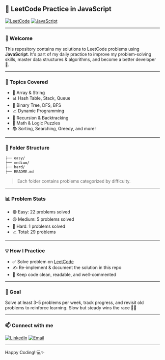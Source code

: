 ## 📘 LeetCode Practice in JavaScript

[![LeetCode](https://img.shields.io/badge/LeetCode-FFA116?style=flat&logo=LeetCode&logoColor=white)](https://leetcode.com/) [![JavaScript](https://img.shields.io/badge/JavaScript-F7DF1E?style=flat&logo=javascript&logoColor=black)](https://developer.mozilla.org/en-US/docs/Web/JavaScript)

---

### 👋 Welcome

This repository contains my solutions to LeetCode problems using **JavaScript**. It's part of my daily practice to improve my problem-solving skills, master data structures & algorithms, and become a better developer 🚀.

---

### 🧠 Topics Covered

- 📌 Array & String
- 📊 Hash Table, Stack, Queue
- 🌳 Binary Tree, DFS, BFS
- 📈 Dynamic Programming
- 🔁 Recursion & Backtracking
- 🧩 Math & Logic Puzzles
- 📚 Sorting, Searching, Greedy, and more!

---

### 📂 Folder Structure

```bash
├── easy/
├── medium/
├── hard/
├── README.md
```

> Each folder contains problems categorized by difficulty.

---

### 📊 Problem Stats

- 🟢 Easy: 22 problems solved
- 🟡 Medium: 5 problems solved
- 🔴 Hard: 1 problems solved
- 📈 Total: 29 problems

---

### 💡 How I Practice

- ✅ Solve problem on [LeetCode](https://leetcode.com/)
- ✍️ Re-implement & document the solution in this repo
- 🧼 Keep code clean, readable, and well-commented

---

### 📅 Goal

Solve at least 3–5 problems per week, track progress, and revisit old problems to reinforce learning. Slow but steady wins the race 🐢💪

---

### 📫 Connect with me

[![LinkedIn](https://img.shields.io/badge/LinkedIn-%230077B5.svg?logo=linkedin&logoColor=white)](https://linkedin.com/in/namtndev) [![Email](https://img.shields.io/badge/Email-D14836?logo=gmail&logoColor=white)](mailto:namtndev312002@gmail.com)

---

Happy Coding! 💻✨
